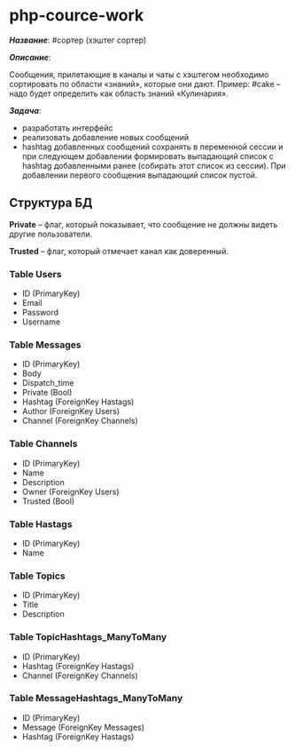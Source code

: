 # php-cource-work

***Название***: #сортер (хэштег сортер)

***Описание***: 

Сообщения, прилетающие в каналы и чаты с хэштегом необходимо сортировать по области «знаний», которые они дают.
Пример: #cake – надо будет определить как область знаний «Кулинария».

***Задача***:

- разработать интерфейс
- реализовать добавление новых сообщений
- hashtag добавленных сообщений сохранять в переменной сессии и при следующем добавлении формировать выпадающий список с hashtag добавленными ранее (собирать этот список из сессии). При добавлении первого сообщения выпадающий список пустой.

## Структура БД

**Private** – флаг, который показывает, что сообщение не должны видеть другие пользователи.

**Trusted** – флаг, который отмечает канал как доверенный.

### Table **Users**
- ID (PrimaryKey)
- Email
- Password
- Username

### Table **Messages**
- ID (PrimaryKey)
- Body
- Dispatch_time
- Private (Bool)
- Hashtag (ForeignKey Hastags)
- Author  (ForeignKey Users)
- Channel (ForeignKey Channels)

### Table **Channels**
- ID (PrimaryKey)
- Name
- Description
- Owner (ForeignKey Users)
- Trusted (Bool)

### Table **Hastags**
- ID (PrimaryKey)
- Name

### Table **Topics**
- ID (PrimaryKey)
- Title
- Description

### Table **TopicHashtags_ManyToMany**
- ID (PrimaryKey)
- Hashtag (ForeignKey Hastags)
- Channel (ForeignKey Channels)

### Table **MessageHashtags_ManyToMany**
- ID (PrimaryKey)
- Message (ForeignKey Messages)
- Hashtag (ForeignKey Hastags)